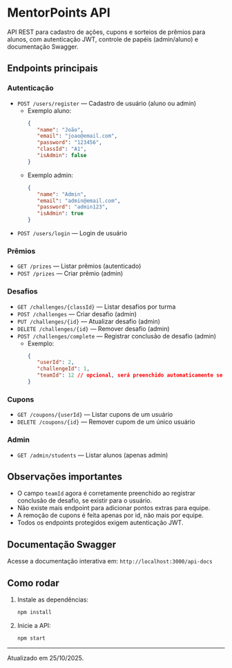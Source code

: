 
# MentorPoints API

API REST para cadastro de ações, cupons e sorteios de prêmios para alunos, com autenticação JWT, controle de papéis (admin/aluno) e documentação Swagger.

## Endpoints principais

### Autenticação
- `POST /users/register` — Cadastro de usuário (aluno ou admin)
   - Exemplo aluno:
      ```json
      {
         "name": "João",
         "email": "joao@email.com",
         "password": "123456",
         "classId": "A1",
         "isAdmin": false
      }
      ```
   - Exemplo admin:
      ```json
      {
         "name": "Admin",
         "email": "admin@email.com",
         "password": "admin123",
         "isAdmin": true
      }
      ```
- `POST /users/login` — Login de usuário

### Prêmios
- `GET /prizes` — Listar prêmios (autenticado)
- `POST /prizes` — Criar prêmio (admin)

### Desafios
- `GET /challenges/{classId}` — Listar desafios por turma
- `POST /challenges` — Criar desafio (admin)
- `PUT /challenges/{id}` — Atualizar desafio (admin)
- `DELETE /challenges/{id}` — Remover desafio (admin)
- `POST /challenges/complete` — Registrar conclusão de desafio (admin)
   - Exemplo:
      ```json
      {
         "userId": 2,
         "challengeId": 1,
         "teamId": 12 // opcional, será preenchido automaticamente se o usuário tiver teamId
      }
      ```

### Cupons
- `GET /coupons/{userId}` — Listar cupons de um usuário
- `DELETE /coupons/{id}` — Remover cupom de um único usuário

### Admin
- `GET /admin/students` — Listar alunos (apenas admin)

## Observações importantes
- O campo `teamId` agora é corretamente preenchido ao registrar conclusão de desafio, se existir para o usuário.
- Não existe mais endpoint para adicionar pontos extras para equipe.
- A remoção de cupons é feita apenas por id, não mais por equipe.
- Todos os endpoints protegidos exigem autenticação JWT.

## Documentação Swagger
Acesse a documentação interativa em: `http://localhost:3000/api-docs`

## Como rodar
1. Instale as dependências:
    ```bash
    npm install
    ```
2. Inicie a API:
    ```bash
    npm start
    ```

---

Atualizado em 25/10/2025.
